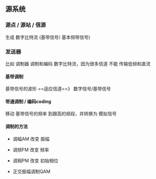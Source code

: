 ##  源系统
###   源点 / 源站 / 信源 
生成 数字比特流 (基带信号/ 基本频带信号)



###   发送器 
比如 调制器 
调制和编码 数字比特流，因为很多信道 不能 传输低频和直流

####    基带调制 
基带信号的波形 ==适应信道==》 数字信号/基带信号

####    带通调制 / 编码coding 
移动 基带信号的频率 到跟高的频段，并转换为 模拟信号

####    调制的方法
* 调幅AM 
改变 振幅 

* 调频FM 
改变 频率 

* 调相PM 
改变 初始相位 

* 正交振幅调制QAM 


